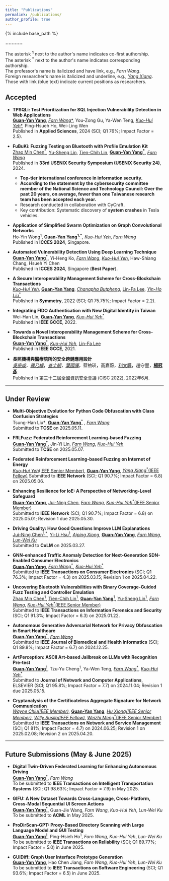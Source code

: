 ```yaml
---
title: "Publications"
permalink: /publications/
author_profile: true
---
```



<!-- Welcome to collaborate on research. -->

<!-- {% if site.author.googlescholar %}
  <div class="wordwrap">You can find most of my articles on <a href="{{site.author.googlescholar}}">my Google Scholar profile</a>.</div>
{% endif %} -->

{% include base_path %}

======

The asterisk **<sup>1</sup>** next to the author's name indicates co-first authorship.  
The asterisk **<sup>*</sup>** next to the author's name indicates corresponding authorship.  
The professor's name is italicized and have link, e.g., *Farn Wang*.  
Foreign researcher's name is italicized and underline, e.g., *<u>Yang Xiang</u>*.  
Those with link (blue text) indicate current positions as researchers.

## Accepted

- **TPSQLi: Test Prioritization for SQL Injection Vulnerability Detection in Web Applications**  
  [**<u>Guan-Yan Yang</u>**](https://orcid.org/0009-0002-2539-9057), [*Farn Wang**](https://cc.ee.ntu.edu.tw/~farn/), You-Zong Gu, Ya-Wen Teng, [*Kuo-Hui Yeh**](https://scholar.google.com/citations?user=nLG4OMAAAAAJ&hl=zh-TW), Ping-Hsueh Ho, Wei-Ling Wen  
  Published in **Applied Sciences**, 2024 (SCI; Q1 76%; Impact Factor = 2.5).

- **FuBuKi: Fuzzing Testing on Bluetooth with Profile Emulation Kit**  
  [Zhao Min Chen<sup>*</sup>](https://cybersec.ithome.com.tw/2025/en/speaker-page/1758), [Yu-Sheng Lin](https://blog.star03.me/about/), [Tien-Chih Lin](https://tw.linkedin.com/in/dange-lin), [**<u>Guan-Yan Yang</u><sup>*</sup>**](https://orcid.org/0009-0002-2539-9057), [*Farn Wang*](https://cc.ee.ntu.edu.tw/~farn/)  
  Published in **33rd USENIX Security Symposium (USENIX Security 24)**, 2024.  
  - **Top-tier international conference in information security.** 
  - **According to the statement by the cybersecurity committee member of the National Science and Technology Council: Over the past 20 years, on average, fewer than one Taiwanese research team has been accepted each year.**
  - Research conducted in collaboration with CyCraft.  
  - Key contribution: Systematic discovery of **system crashes** in Tesla vehicles.

- **Application of Simplified Swarm Optimization on Graph Convolutional Networks**  
  Ho-Yin Wong<sup>1</sup>, [**<u>Guan-Yan Yang</u><sup>1,*</sup>**](https://orcid.org/0009-0002-2539-9057), [*Kuo-Hui Yeh*](https://scholar.google.com/citations?user=nLG4OMAAAAAJ&hl=zh-TW), [*Farn Wang*](https://cc.ee.ntu.edu.tw/~farn/)  
  Published in **ICCES 2024**, Singapore.

- **Automated Vulnerability Detection Using Deep Learning Technique**  
  [**<u>Guan-Yan Yang</u>**<sup>*</sup>](https://orcid.org/0009-0002-2539-9057), Yi-Heng Ko, [*Farn Wang*](https://cc.ee.ntu.edu.tw/~farn/), [*Kuo-Hui Yeh*](https://scholar.google.com/citations?user=nLG4OMAAAAAJ&hl=zh-TW), Haw-Shiang Chang, Hsueh Yi Chen  
  Published in **ICCES 2024**, Singapore (**Best Paper**).

- **A Secure Interoperability Management Scheme for Cross-Blockchain Transactions**  
  [*Kuo-Hui Yeh*](https://scholar.google.com/citations?user=nLG4OMAAAAAJ&hl=zh-TW), [**<u>Guan-Yan Yang</u>**]((https://orcid.org/0009-0002-2539-9057)), [*<u>Chanapha Butpheng</u>*](https://scholar.google.com/citations?user=UmmojZwAAAAJ&hl=zh-TW&oi=ao), [Lin-Fa Lee](https://dblp.org/pid/307/7952.html), [*Yin-Ho Liu*<sup>*</sup>](https://sys.ndhu.edu.tw/RD/TeacherTreasury/tlist.aspx?tcher=11767)  
  Published in **Symmetry**, 2022 (SCI; Q1 75.75%; Impact Factor = 2.2).

- **Integrating FIDO Authentication with New Digital Identity in Taiwan**  
  Wei-Han Lin, [**<u>Guan-Yan Yang</u>**](https://orcid.org/0009-0002-2539-9057), [*Kuo-Hui Yeh*<sup>*</sup>](https://scholar.google.com/citations?user=nLG4OMAAAAAJ&hl=zh-TW)  
  Published in **IEEE GCCE**, 2022.

- **Towards a Novel Interoperability Management Scheme for Cross-Blockchain Transactions**  
  [**<u>Guan-Yan Yang</u>**<sup>*</sup>](https://orcid.org/0009-0002-2539-9057), [*Kuo-Hui Yeh*](https://scholar.google.com/citations?user=nLG4OMAAAAAJ&hl=zh-TW), [Lin-Fa Lee](https://dblp.org/pid/307/7952.html)  
  Published in **IEEE GCCE**, 2021.

- **長照機構與醫療院所的安全跨鏈應用設計**  
  [_吳宗成_](https://www.cs.ntust.edu.tw/p/405-1102-104683,c10827.php)，[_羅乃維_](https://www.cs.ntust.edu.tw/p/406-1102-105977,r2079.php?Lang=zh-tw)，[_查士朝_](https://www.cs.ntust.edu.tw/p/405-1102-106269,c10961.php)，[_葉國暉_]((https://scholar.google.com/citations?user=nLG4OMAAAAAJ&hl=zh-TW))，藍袖瑛，高嘉蔚，[利文韡](https://scholar.google.com/citations?user=cK21GBwAAAAJ&hl=zh-TW)，趙守豐，[**<u>楊冠彥</u>**](https://orcid.org/0009-0002-2539-9057)  
  Published in 第三十二屆全國資訊安全會議 (CISC 2022), 2022年6月.

---

## Under Review

- **Multi-Objective Evolution for Python Code Obfuscation with Class Confusion Strategies**  
  Tsung-Han Liu*<sup>*</sup>*, [**<u>Guan-Yan Yang</u>**<sup>*</sup>](https://orcid.org/0009-0002-2539-9057) , [*Farn Wang*](https://cc.ee.ntu.edu.tw/~farn/)  
  Submitted to **TCSE** on 2025.05.11.

- **FRLFuzz: Federated Reinforcement Learning-based Fuzzing**  
  [**<u>Guan-Yan Yang</u><sup>*</sup>**](https://orcid.org/0009-0002-2539-9057), Jin-Yi Lin, [*Farn Wang*](https://cc.ee.ntu.edu.tw/~farn/), [*Kuo-Hui Yeh*](https://scholar.google.com/citations?user=nLG4OMAAAAAJ&hl=zh-TW)  
  Submitted to **TCSE** on 2025.05.07.

- **Federated Reinforcement Learning-based Fuzzing on Internet of Energy**  
  [*Kuo-Hui Yeh*(IEEE Senior Member)](https://scholar.google.com/citations?user=nLG4OMAAAAAJ&hl=zh-TW), [**<u>Guan-Yan Yang</u>**](https://orcid.org/0009-0002-2539-9057), [*<u>Yang Xiang</u>*<sup>*</sup>(IEEE Fellow)](https://scholar.google.com.au/citations?user=7ymTWY4AAAAJ&hl=en) 
  Submitted to **IEEE Network** (SCI; Q1 90.7%; Impact Factor = 6.8) on 2025.05.06.

- **Enhancing Resilience for IoE: A Perspective of Networking-Level Safeguard**  
  [**<u>Guan-Yan Yang</u>**](https://orcid.org/0009-0002-2539-9057), [Jui-Ning Chen](https://orcid.org/0009-0002-6508-130X), [*Farn Wang*](https://cc.ee.ntu.edu.tw/~farn/), [*Kuo-Hui Yeh*<sup>*</sup>(IEEE Senior Member)](https://scholar.google.com/citations?user=nLG4OMAAAAAJ&hl=zh-TW)  
  Submitted to **IEEE Network** (SCI; Q1 90.7%; Impact Factor = 6.8) on 2025.05.01; Revision 1 due 2025.05.30.

- **Driving Quality: How Good Questions Improve LLM Explanations**  
  [Jui-Ning Chen<sup>1,*</sup>](https://orcid.org/0009-0002-6508-130X), [Yi-Li Hsu<sup>1</sup>](https://orcid.org/0000-0001-9778-5921), [*<u>Aiping Xiong</u>*](https://ist.psu.edu/directory/axx29), [**<u>Guan-Yan Yang</u>**](https://orcid.org/0009-0002-2539-9057), [*Farn Wang*](https://cc.ee.ntu.edu.tw/~farn/), [*Lun-Wei Ku*](https://homepage.iis.sinica.edu.tw/pages/lwku/vita_en.html)  
  Submitted to **CoLM** on 2025.03.27.

- **GNN-enhanced Traffic Anomaly Detection for Next-Generation SDN-Enabled Consumer Electronics**  
  [**<u>Guan-Yan Yang</u>**](https://orcid.org/0009-0002-2539-9057), [*Farn Wang*<sup>*</sup>](https://cc.ee.ntu.edu.tw/~farn/), [*Kuo-Hui Yeh*<sup>*</sup>](https://scholar.google.com/citations?user=nLG4OMAAAAAJ&hl=zh-TW)  
  Submitted to **IEEE Transactions on Consumer Electronics** (SCI; Q1 76.3%; Impact Factor = 4.3) on 2025.03.15; Revision 1 on 2025.04.22.

- **Uncovering Bluetooth Vulnerabilities with Binary Coverage-Guided Fuzz Testing and Controller Emulation**  
  [Zhao Min Chen<sup>1</sup>](https://cybersec.ithome.com.tw/2025/en/speaker-page/1758), [Tien-Chih Lin<sup>1</sup>](https://tw.linkedin.com/in/dange-lin), [**<u>Guan-Yan Yang</u>**<sup>1</sup>](https://orcid.org/0009-0002-2539-9057), [Yu-Sheng Lin<sup>1</sup>](https://blog.star03.me/about/), [*Farn Wang*](https://cc.ee.ntu.edu.tw/~farn/), [*Kuo-Hui Yeh*<sup>*</sup>(IEEE Senior Member)](https://scholar.google.com/citations?user=nLG4OMAAAAAJ&hl=zh-TW)  
  Submitted to **IEEE Transactions on Information Forensics and Security** (SCI; Q1 91.3%; Impact Factor = 6.3) on 2025.01.22.

- **Autonomous Generative Adversarial Network for Privacy Obfuscation in Smart Healthcare**  
  [**<u>Guan-Yan Yang</u>**<sup>*</sup>](https://orcid.org/0009-0002-2539-9057), [*Farn Wang*](https://cc.ee.ntu.edu.tw/~farn/)  
  Submitted to **IEEE Journal of Biomedical and Health Informatics** (SCI; Q1 89.8%; Impact Factor = 6.7) on 2024.12.25.

- **ArtPerception: ASCII Art-based Jailbreak on LLMs with Recognition Pre-test**  
  [**<u>Guan-Yan Yang</u>**<sup>1</sup>](https://orcid.org/0009-0002-2539-9057), Tzu-Yu Cheng<sup>1</sup>, Ya-Wen Teng, [*Farn Wang*<sup>*</sup>](https://cc.ee.ntu.edu.tw/~farn/), [*Kuo-Hui Yeh*<sup>*</sup>](https://scholar.google.com/citations?user=nLG4OMAAAAAJ&hl=zh-TW)  
  Submitted to **Journal of Network and Computer Applications**, ELSEVIER (SCI; Q1 95.8%; Impact Factor = 7.7) on 2024.11.04; Revision 1 due 2025.05.15.

- **Cryptanalysis of the Certificateless Aggregate Signature for Network Communication**  
  [*<u>Wayne Chiu</u>(IEEE Member)*](https://scholar.google.com/citations?user=rP2btXQAAAAJ&hl=zh-TW), [**<u>Guan-Yan Yang</u>**](https://orcid.org/0009-0002-2539-9057), [*<u>Hu Xiong</u>(IEEE Senior Member)*](https://scholar.google.com/citations?user=dZR8algAAAAJ&hl=zh-CN), [*<u>Willy Susilo</u>(IEEE Fellow)*](https://scholar.google.com.au/citations?user=eNOmOvkAAAAJ&hl=en), [*<u>Weizhi Meng</u>*<sup>*</sup>(IEEE Senior Member)](https://scholar.google.com/citations?user=OlepJ5wAAAAJ&hl=en)  
  Submitted to **IEEE Transactions on Network and Service Management** (SCI; Q1 81%; Impact Factor = 4.7) on 2024.06.25; Revision 1 on 2025.02.08; Revision 2 on 2025.04.20.

---

## Future Submissions (May & June 2025)

- **Digital Twin-Driven Federated Learning for Enhancing Autonomous Driving**  
  [**<u>Guan-Yan Yang</u>**<sup>*</sup>](https://orcid.org/0009-0002-2539-9057), *Farn Wang*  
  To be submitted to **IEEE Transactions on Intelligent Transportation Systems** (SCI; Q1 98.63%; Impact Factor = 7.9) in May 2025.

- **GIFU: A New Dataset Towards Cross-Language, Cross-Platform, Cross-Modal Sequential UI Screen Actions**  
  [**<u>Guan-Yan Yang</u>**<sup>*</sup>](https://orcid.org/0009-0002-2539-9057), Guan-Jie Wang, *Farn Wang*, *Kuo-Hui Yeh*, *Lun-Wei Ku*  
  To be submitted to **ACML** in May 2025.

- **ProDirScan-GPT: Proxy-Based Directory Scanning with Large Language Model and GUI Testing**  
  [**<u>Guan-Yan Yang</u><sup>1</sup>**](https://orcid.org/0009-0002-2539-9057), Ping-Hsieh Ho<sup>1</sup>, *Farn Wang*<sup>*</sup>, *Kuo-Hui Yeh*<sup>*</sup>, *Lun-Wei Ku*  
  To be submitted to **IEEE Transactions on Reliability** (SCI; Q1 89.77%; Impact Factor = 5.0) in June 2025.

- **GUIDiff: Graph User Interface Prototype Generation**  
  [**<u>Guan-Yan Yang</u>**](https://orcid.org/0009-0002-2539-9057), Hao Chen Jiang, *Farn Wang*<sup>*</sup>, *Kuo-Hui Yeh*<sup>*</sup>, *Lun-Wei Ku*  
  To be submitted to **IEEE Transactions on Software Engineering** (SCI; Q1 93.6%; Impact Factor = 6.5) in June 2025.

